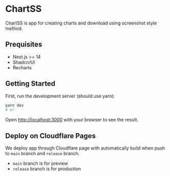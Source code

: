 # ChartSS

ChartSS is app for creating charts and download using screenshot style method.

## Prequisites

- Next.js >= 14
- Shadcn/UI
- Recharts

## Getting Started

First, run the development server (should use yarn):

```bash
yarn dev
# or
```

Open [http://localhost:3000](http://localhost:3000) with your browser to see the result.

## Deploy on Cloudflare Pages

We deploy app through Cloudflare page with automatically build when push to `main` branch and `release` branch.

- `main` branch is for preview
- `release` branch is for production
